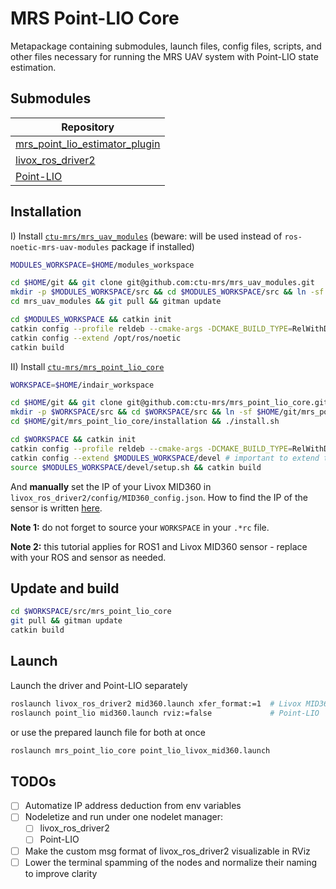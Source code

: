 # MRS Point-LIO Core

Metapackage containing submodules, launch files, config files, scripts, and other files necessary for running the MRS UAV system with Point-LIO state estimation.

## Submodules

| Repository                                                                                  |
|---------------------------------------------------------------------------------------------|
| [mrs_point_lio_estimator_plugin](https://github.com/ctu-mrs/mrs_point_lio_estimator_plugin) |
| [livox_ros_driver2](https://github.com/ctu-mrs/livox_ros_driver2)                           |
| [Point-LIO](https://github.com/ctu-mrs/Point-LIO)                                           |

## Installation

I) Install [`ctu-mrs/mrs_uav_modules`](https://github.com/ctu-mrs/mrs_uav_modules) (beware: will be used instead of `ros-noetic-mrs-uav-modules` package if installed)
```bash
MODULES_WORKSPACE=$HOME/modules_workspace

cd $HOME/git && git clone git@github.com:ctu-mrs/mrs_uav_modules.git
mkdir -p $MODULES_WORKSPACE/src && cd $MODULES_WORKSPACE/src && ln -sf $HOME/git/mrs_uav_modules .
cd mrs_uav_modules && git pull && gitman update

cd $MODULES_WORKSPACE && catkin init
catkin config --profile reldeb --cmake-args -DCMAKE_BUILD_TYPE=RelWithDebInfo -DCMAKE_EXPORT_COMPILE_COMMANDS=ON
catkin config --extend /opt/ros/noetic
catkin build
```

II) Install [`ctu-mrs/mrs_point_lio_core`](git@github.com:ctu-mrs/mrs_point_lio_core.git)
```bash
WORKSPACE=$HOME/indair_workspace

cd $HOME/git && git clone git@github.com:ctu-mrs/mrs_point_lio_core.git
mkdir -p $WORKSPACE/src && cd $WORKSPACE/src && ln -sf $HOME/git/mrs_point_lio_core .
cd $HOME/git/mrs_point_lio_core/installation && ./install.sh

cd $WORKSPACE && catkin init
catkin config --profile reldeb --cmake-args -DCMAKE_BUILD_TYPE=RelWithDebInfo -DCMAKE_EXPORT_COMPILE_COMMANDS=ON
catkin config --extend $MODULES_WORKSPACE/devel # important to extend the modules workspace!
source $MODULES_WORKSPACE/devel/setup.sh && catkin build
```

And **manually** set the IP of your Livox MID360 in `livox_ros_driver2/config/MID360_config.json`. How to find the IP of the sensor is written [here](https://github.com/ctu-mrs/livox_ros_driver2/tree/master?tab=readme-ov-file#set-up-your-livox-sensor).

**Note 1:** do not forget to source your `WORKSPACE` in your `.*rc` file.

**Note 2:** this tutorial applies for ROS1 and Livox MID360 sensor - replace with your ROS and sensor as needed.

## Update and build
```bash
cd $WORKSPACE/src/mrs_point_lio_core
git pull && gitman update
catkin build
```

## Launch
Launch the driver and Point-LIO separately

```bash
roslaunch livox_ros_driver2 mid360.launch xfer_format:=1  # Livox MID360 driver
roslaunch point_lio mid360.launch rviz:=false             # Point-LIO
```

or use the prepared launch file for both at once
```bash
roslaunch mrs_point_lio_core point_lio_livox_mid360.launch
```

## TODOs

  * [ ] Automatize IP address deduction from env variables
  * [ ] Nodeletize and run under one nodelet manager:
    * [ ] livox_ros_driver2
    * [ ] Point-LIO
  * [ ] Make the custom msg format of livox_ros_driver2 visualizable in RViz
  * [ ] Lower the terminal spamming of the nodes and normalize their naming to improve clarity
